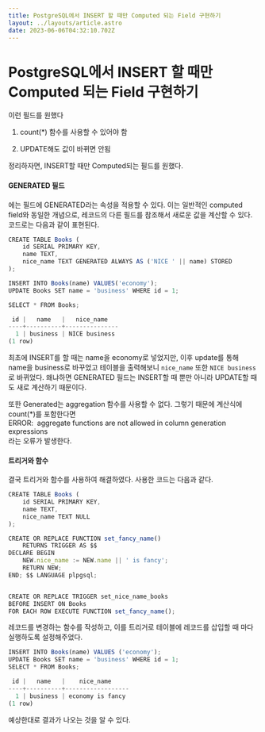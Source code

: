 ```yaml
---
title: PostgreSQL에서 INSERT 할 때만 Computed 되는 Field 구현하기
layout: ../layouts/article.astro
date: 2023-06-06T04:32:10.702Z
---
```


# PostgreSQL에서 INSERT 할 때만 Computed 되는 Field 구현하기

이런 필드를 원했다

1. count(\*) 함수를 사용할 수 있어야 함

2. UPDATE해도 값이 바뀌면 안됨

정리하자면, INSERT할 때만 Computed되는 필드를 원했다.

#### **GENERATED 필드**

[](PostgreSQL)에는 필드에 GENERATED라는 속성을 적용할 수 있다. 이는 일반적인 computed field와 동일한 개념으로, 레코드의 다른 필드를 참조해서 새로운 값을 계산할 수 있다. 코드로는 다음과 같이 표현된다.

```javascript
CREATE TABLE Books (
    id SERIAL PRIMARY KEY,
    name TEXT,
    nice_name TEXT GENERATED ALWAYS AS ('NICE ' || name) STORED
);
```

```javascript
INSERT INTO Books(name) VALUES('economy');
UPDATE Books SET name = 'business' WHERE id = 1;

SELECT * FROM Books;
```

```javascript
 id |   name   |   nice_name
----+----------+---------------
  1 | business | NICE business
(1 row)
```

최초에 INSERT를 할 때는 name을 economy로 넣었지만, 이후 update를 통해 name을 business로 바꾸었고 테이블을 출력해보니 `nice_name` 또한 `NICE business`로 바뀌었다. 왜냐하면 GENERATED 필드는 INSERT할 때 뿐만 아니라 UPDATE할 때도 새로 계산하기 때문이다.

또한 Generated는 aggregation 함수를 사용할 수 없다. 그렇기 때문에 계산식에 count(\*)를 포함한다면\
ERROR:  aggregate functions are not allowed in column generation expressions\
라는 오류가 발생한다.

#### **트리거와 함수**

결국 트리거와 함수를 사용하여 해결하였다. 사용한 코드는 다음과 같다.

```javascript
CREATE TABLE Books (
    id SERIAL PRIMARY KEY,
    name TEXT,
    nice_name TEXT NULL
);

CREATE OR REPLACE FUNCTION set_fancy_name()
    RETURNS TRIGGER AS $$
DECLARE BEGIN
    NEW.nice_name := NEW.name || ' is fancy';
    RETURN NEW;
END; $$ LANGUAGE plpgsql;


CREATE OR REPLACE TRIGGER set_nice_name_books
BEFORE INSERT ON Books
FOR EACH ROW EXECUTE FUNCTION set_fancy_name();
```

레코드를 변경하는 함수를 작성하고, 이를 트리거로 테이블에 레코드를 삽입할 때 마다 실행하도록 설정해주었다.

```javascript
INSERT INTO Books(name) VALUES ('economy');
UPDATE Books SET name = 'business' WHERE id = 1;
SELECT * FROM Books;
```

```javascript
 id |   name   |    nice_name
----+----------+------------------
  1 | business | economy is fancy
(1 row)
```

예상한대로 결과가 나오는 것을 알 수 있다.
